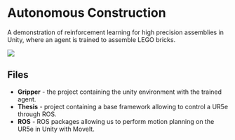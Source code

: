 # Autonomous Construction
A demonstration of reinforcement learning for high precision assemblies in Unity, where an agent is trained to assemble LEGO bricks.

![](docs/Images/AssemblyAgent.gif)
<!--<img src="./docs/Images/AssemblyAgent.gif" height=200px/>-->

## Files

* **Gripper** - the project containing the unity environment with the trained agent.
* **Thesis** - project containing a base framework allowing to control a UR5e through ROS.
* **ROS** - ROS packages allowing us to perform motion planning on the UR5e in Unity with MoveIt.

<!--## Unity Environment


## ROS Environment
```bash
sudo apt-get update && sudo apt-get upgrade
sudo apt install python3-pip ros-noetic-robot-state-publisher ros-noetic-moveit ros-noetic-rosbridge-suite ros-noetic-joy ros-noetic-ros-control ros-noetic-ros-controllers ros-noetic-tf* ros-noetic-gazebo-ros-pkgs ros-noetic-joint-state-publisher ros-noetic-industrial-robot-status-interface ros-noetic-industrial-msgs ros-noetic-industrial-msgs ros-noetic-industrial-robot-status-controller socat ros-noetic-soem python3-pymodbus ros-noetic-socketcan-interface ros-noetic-socketcan-bridge ros-noetic-joint-state-publisher-gui


#conda install -c defaults -c pytorch rospkg numpy jsonpickle scipy easydict torch==1.7.1+cu101 torchvision==0.8.2+cu101 torchaudio==0.7.2 -f https://download.pytorch.org/whl/torch_stable.html
conda create -n ENV_NAME -f conda_env/environment.yml
conda activate ENV_NAME
cd ROS
rosdep init
rosdep install --from-paths src -iv
catkin build
```
## Use Unity with action server
```bash
roslaunch ur_moveit tcp_control.launch
```
> Make sure that the firewall settings are open for Unity
> Make sure that action_server node in tcp_control.launch is NOT ignored

## Use Unity as a digital twin for URSIM
```bash
roslaunch ur_robot_driver ur3e_bringup.launch robot_ip:=ROBOT_IP
```
```bash
roslaunch ur_moveit tcp_control.launch
```

publish to /scaled_pos_joint_traj_controller/follow_joint_trajectory (/goal)

> Make sure that the firewall settings are open for Unity
> Make sure that action_server node in tcp_control.launch is ignored

Check if the controller are running with 
```bash
rosrun controller_manager controller_manager list
```-->